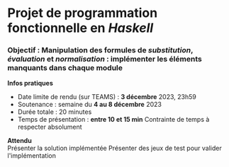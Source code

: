 # Projet de programmation fonctionnelle en *Haskell*

### Objectif : Manipulation des formules de *substitution*, *évaluation* et *normalisation* : implémenter les éléments manquants dans chaque module
**Infos pratiques**
- Date limite de rendu (sur TEAMS) : **3 décembre** 2023, 23h59 
- Soutenance : semaine du **4 au 8 décembre** 2023
- Durée totale : 20 minutes 
- Temps de présentation : **entre 10 et 15 min** 
Contrainte de temps à respecter absolument 

**Attendu** <br/>
Présenter la solution implémentée Présenter des jeux de test pour valider l'implémentation
